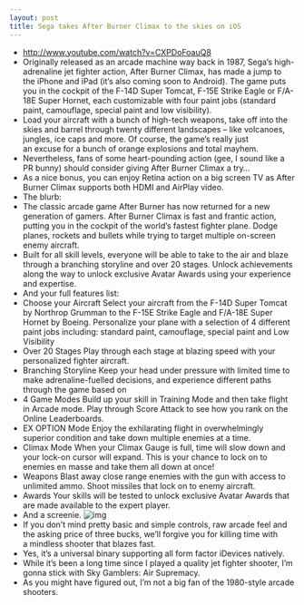 ```yaml
---
layout: post
title: Sega takes After Burner Climax to the skies on iOS
---
```

* http://www.youtube.com/watch?v=CXPDoFoauQ8
* Originally released as an arcade machine way back in 1987, Sega’s high-adrenaline jet fighter action, After Burner Climax, has made a jump to the iPhone and iPad (it’s also coming soon to Android). The game puts you in the cockpit of the F-14D Super Tomcat, F-15E Strike Eagle or F/A-18E Super Hornet, each customizable with four paint jobs (standard paint, camouflage, special paint and low visibility).
* Load your aircraft with a bunch of high-tech weapons, take off into the skies and barrel through twenty different landscapes – like volcanoes, jungles, ice caps and more. Of course, the game’s really just an excuse for a bunch of orange explosions and total mayhem.
* Nevertheless, fans of some heart-pounding action (gee, I sound like a PR bunny) should consider giving After Burner Climax a try…
* As a nice bonus, you can enjoy Retina action on a big screen TV as After Burner Climax supports both HDMI and AirPlay video.
* The blurb:
* The classic arcade game After Burner has now returned for a new generation of gamers. After Burner Climax is fast and frantic action, putting you in the cockpit of the world’s fastest fighter plane. Dodge planes, rockets and bullets while trying to target multiple on-screen enemy aircraft.
* Built for all skill levels, everyone will be able to take to the air and blaze through a branching storyline and over 20 stages. Unlock achievements along the way to unlock exclusive Avatar Awards using your experience and expertise.
* And your full features list:
* Choose your Aircraft Select your aircraft from the F-14D Super Tomcat by Northrop Grumman to the F-15E Strike Eagle and F/A-18E Super Hornet by Boeing. Personalize your plane with a selection of 4 different paint jobs including: standard paint, camouflage, special paint and Low Visibility
* Over 20 Stages Play through each stage at blazing speed with your personalized fighter aircraft.
* Branching Storyline Keep your head under pressure with limited time to make adrenaline-fuelled decisions, and experience different paths through the game based on
* 4 Game Modes Build up your skill in Training Mode and then take flight in Arcade mode. Play through Score Attack to see how you rank on the Online Leaderboards.
* EX OPTION Mode Enjoy the exhilarating flight in overwhelmingly superior condition and take down multiple enemies at a time.
* Climax Mode When your Climax Gauge is full, time will slow down and your lock-on cursor will expand. This is your chance to lock on to enemies en masse and take them all down at once!
* Weapons Blast away close range enemies with the gun with access to unlimited ammo. Shoot missiles that lock on to enemy aircraft.
* Awards Your skills will be tested to unlock exclusive Avatar Awards that are made available to the expert player.
* And a screenie.
![img](http://media.idownloadblog.com/wp-content/uploads/2013/02/After-Burner-Climax-for-iOS-teaser-screenshot-001.jpg)
* If you don’t mind pretty basic and simple controls, raw arcade feel and the asking price of three bucks, we’ll forgive you for killing time with a mindless shooter that blazes fast.
* Yes, it’s a universal binary supporting all form factor iDevices natively.
* While it’s been a long time since I played a quality jet fighter shooter, I’m gonna stick with Sky Gamblers: Air Supremacy.
* As you might have figured out, I’m not a big fan of the 1980-style arcade shooters.

